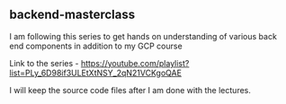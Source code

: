 ## backend-masterclass

I am following this series to get hands on understanding of various back end components in addition to my GCP course

Link to the series - https://youtube.com/playlist?list=PLy_6D98if3ULEtXtNSY_2qN21VCKgoQAE

I will keep the source code files after I am done with the lectures.
